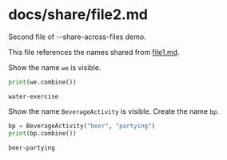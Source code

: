 # docs/share/file2.md

Second file of --share-across-files demo.

This file references the names shared from [file1.md](file1.md).

Show the name `we` is visible.
```python
print(we.combine())
```

```
water-exercise
```

Show the name `BeverageActivity` is visible.
Create the name `bp`.
```python
bp = BeverageActivity("beer", "partying")
print(bp.combine())
```

```
beer-partying
```

